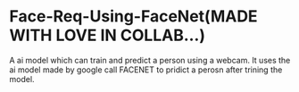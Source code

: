 # Face-Req-Using-FaceNet(MADE WITH LOVE IN COLLAB...)
A ai model which can train and predict a person using a webcam.
It uses the ai model made by google call FACENET to pridict a perosn after trining the model.
